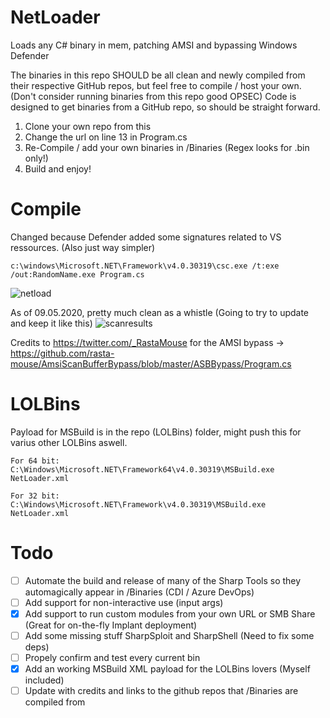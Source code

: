 # NetLoader
Loads any C# binary in mem, patching AMSI and bypassing Windows Defender

The binaries in this repo SHOULD be all clean and newly compiled from their respective GitHub repos, but feel free to compile / host your own.
(Don't consider running binaries from this repo good OPSEC) 
Code is designed to get binaries from a GitHub repo, so should be straight forward.

1. Clone your own repo from this
2. Change the url on line 13 in Program.cs
3. Re-Compile / add your own binaries in /Binaries (Regex looks for .bin only!)
3. Build and enjoy!

# Compile
Changed because Defender added some signatures related to VS ressources.
(Also just way simpler)

	c:\windows\Microsoft.NET\Framework\v4.0.30319\csc.exe /t:exe /out:RandomName.exe Program.cs

![netload](https://github.com/Flangvik/NetLoader/raw/master/Screenshots/netloader.jpg)


As of 09.05.2020, pretty much clean as a whistle
(Going to try to update and keep it like this) 
![scanresults](https://scanmybin.net/img/bdf5648b35d0c8d348038f30dae7b8658a89ff39ad0fddec8bb36b8bb196de64)

Credits to https://twitter.com/_RastaMouse for the AMSI bypass
-> https://github.com/rasta-mouse/AmsiScanBufferBypass/blob/master/ASBBypass/Program.cs

# LOLBins

Payload for MSBuild is in the repo (LOLBins) folder, might push this for varius other LOLBins aswell.

	For 64 bit:
	C:\Windows\Microsoft.NET\Framework64\v4.0.30319\MSBuild.exe NetLoader.xml

	For 32 bit:
	C:\Windows\Microsoft.NET\Framework\v4.0.30319\MSBuild.exe NetLoader.xml

# Todo
- [ ]  Automate the build and release of many of the Sharp Tools so they automagically appear in /Binaries (CDI / Azure DevOps)
- [ ]  Add support for non-interactive use (input args)
- [X]  Add support to run custom modules from your own URL or SMB Share (Great for on-the-fly Implant deployment)
- [ ]  Add some missing stuff SharpSploit and SharpShell (Need to fix some deps)
- [ ]  Propely confirm and test every current bin
- [X]  Add an working MSBuild XML payload for the LOLBins lovers (Myself included)
- [ ]  Update with credits and links to the github repos that /Binaries are compiled from
